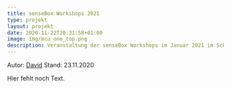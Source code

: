 ```yaml
---
title: senseBox Workshops 2021
type: projekt
layout: projekt
date: 2020-11-22T20:31:58+01:00
image: img/mcu_one_top.png
description: Veranstaltung der senseBox Workshops im Januar 2021 im Schlachthof
---
```

Autor: [David](https://github.com/synolus-david)
Stand: 23.11.2020

Hier fehlt noch Text.
